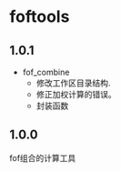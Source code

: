 # foftools

## 1.0.1
- fof_combine
    - 修改工作区目录结构.
    - 修正加权计算的错误。
    - 封装函数

## 1.0.0
fof组合的计算工具
